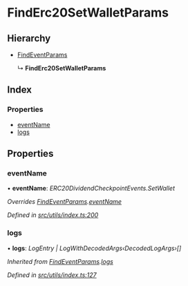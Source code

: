 # FindErc20SetWalletParams

## Hierarchy

* [FindEventParams](_utils_index_.findeventparams.md)

  ↳ **FindErc20SetWalletParams**

## Index

### Properties

* [eventName](_utils_index_.finderc20setwalletparams.md#eventname)
* [logs](_utils_index_.finderc20setwalletparams.md#logs)

## Properties

### eventName

• **eventName**: _ERC20DividendCheckpointEvents.SetWallet_

_Overrides_ [_FindEventParams_](_utils_index_.findeventparams.md)_._[_eventName_](_utils_index_.findeventparams.md#eventname)

_Defined in_ [_src/utils/index.ts:200_](https://github.com/PolymathNetwork/polymath-sdk/blob/550676f/src/utils/index.ts#L200)

### logs

• **logs**: _LogEntry \| LogWithDecodedArgs‹DecodedLogArgs›\[\]_

_Inherited from_ [_FindEventParams_](_utils_index_.findeventparams.md)_._[_logs_](_utils_index_.findeventparams.md#logs)

_Defined in_ [_src/utils/index.ts:127_](https://github.com/PolymathNetwork/polymath-sdk/blob/550676f/src/utils/index.ts#L127)

